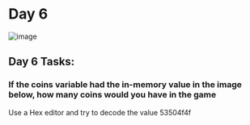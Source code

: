 # Day 6
![image](https://github.com/W4W1R3/Advent-Of-Cyber-2023-Walkthroughs/assets/57982315/87cc74df-0437-4f2b-82d0-01892bee1b7a)

## Day 6 Tasks:

### If the coins variable had the in-memory value in the image below, how many coins would you have in the game

Use a Hex editor and try to decode the value 53504f4f
